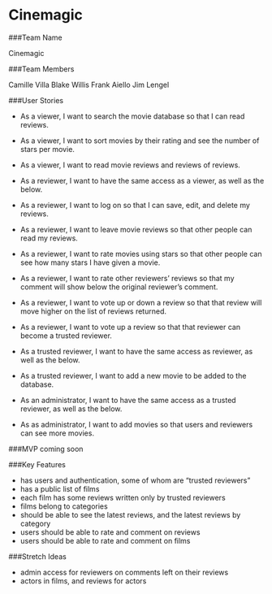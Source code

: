 # Cinemagic

###Team Name

Cinemagic


###Team Members

Camille Villa
Blake Willis
Frank Aiello
Jim Lengel


###User Stories

- As a viewer, I want to search the movie database so that I can read reviews.
- As a viewer, I want to sort movies by their rating and see the number of stars per movie.
- As a viewer, I want to read movie reviews and reviews of reviews.

- As a reviewer, I want to have the same access as a viewer, as well as the below.
- As a reviewer, I want to log on so that I can save, edit, and delete my reviews.
- As a reviewer, I want to leave movie reviews so that other people can read my reviews.
- As a reviewer, I want to rate movies using stars so that other people can see how many stars I have given a movie.
- As a reviewer, I want to rate other reviewers’ reviews so that my comment will show below the original reviewer’s comment.
- As a reviewer, I want to vote up or down a review so that that review will move higher on the list of reviews returned.
- As a reviewer, I want to vote up a review so that that reviewer can become a trusted reviewer.

- As a trusted reviewer, I want to have the same access as reviewer, as well as the below.
- As a trusted reviewer, I want to add a new movie to be added to the database.

- As an administrator, I want to have the same access as a trusted reviewer, as well as the below.
- As as administrator, I want to add movies so that users and reviewers can see more movies.


###MVP
coming soon

###Key Features

- has users and authentication, some of whom are “trusted reviewers”
- has a public list of films
- each film has some reviews written only by trusted reviewers
- films belong to categories
- should be able to see the latest reviews, and the latest reviews by category
- users should be able to rate and comment on reviews 
- users should be able to rate and comment on films

###Stretch Ideas
- admin access for reviewers on comments left on their reviews
- actors in films, and reviews for actors

